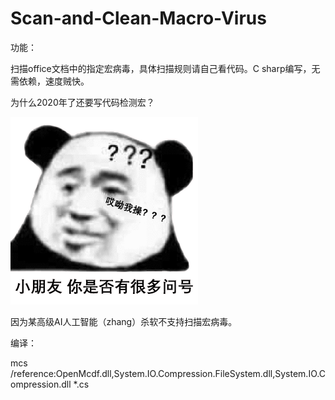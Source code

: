 # Scan-and-Clean-Macro-Virus

功能：

扫描office文档中的指定宏病毒，具体扫描规则请自己看代码。C sharp编写，无需依赖，速度贼快。

为什么2020年了还要写代码检测宏？

![](https://github.com/xiaoxiaoleo/Scan-and-Clean-Macro-Virus/raw/main/q.gif)

因为某高级AI人工智能（zhang）杀软不支持扫描宏病毒。





编译：

 mcs /reference:OpenMcdf.dll,System.IO.Compression.FileSystem.dll,System.IO.Compression.dll *.cs


